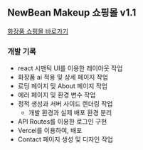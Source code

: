 ## NewBean Makeup 쇼핑몰 v1.1

[화장품 쇼핑몰 바로가기](https://makeup-shopping-mall-website.vercel.app/)

### 개발 기록

- react 시맨틱 UI를 이용한 레이아웃 작업
- 화장품 ai 적용 및 상세 페이지 작업
- 로딩 페이지 및 About 페이지 작업
- 에러 페이지 및 환경 변수 작업
- 정적 생성과 서버 사이드 렌더링 작업
  - 개발 환경과 실제 배포 환경 분리
- API Routes를 이용한 로그인 구현
- Vercel를 이용하여, 배포
- Contact 페이지 생성 및 디자인 작업
